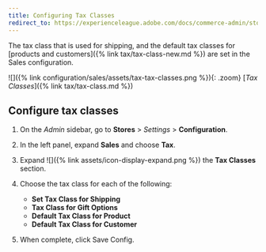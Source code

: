 ```yaml
---
title: Configuring Tax Classes
redirect_to: https://experienceleague.adobe.com/docs/commerce-admin/stores-sales/site-store/taxes/tax-class.html#configure-tax-classes
---
```


The tax class that is used for shipping, and the default tax classes for [products and customers]({% link tax/tax-class-new.md %}) are set in the Sales configuration.

![]({% link configuration/sales/assets/tax-tax-classes.png %}){: .zoom}
[_Tax Classes_]({% link tax/tax-class.md %})

## Configure tax classes

1. On the _Admin_ sidebar, go to **Stores** > _Settings_ > **Configuration**.

1. In the left panel, expand **Sales** and choose **Tax**.

1. Expand ![]({% link assets/icon-display-expand.png %}) the **Tax Classes** section.

1. Choose the tax class for each of the following:

    - **Set Tax Class for Shipping**
    - **Tax Class for Gift Options**
    - **Default Tax Class for Product**
    - **Default Tax Class for Customer**

1. When complete, click <span class="btn">Save Config</span>.
